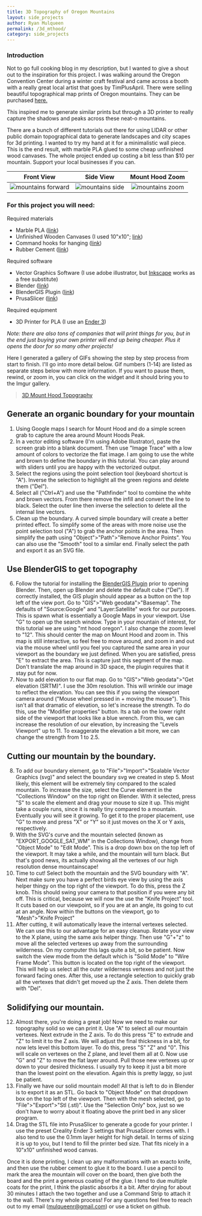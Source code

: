 ```yaml
---
title: 3D Topography of Oregon Mountains
layout: side_projects
author: Ryan Mulqueen
permalink: /3d_mthood/
category: side_projects
---
```


### Introduction

Not to go full cooking blog in my description, but I wanted to give a shout out to the inspiration for this project. I was walking around the Oregon Convention Center during a winter craft festival and came across a booth with a really great local artist that goes by TimPlusApril. There were selling beautiful topographical map prints of Oregon mountains. They can be purchased [here.](https://www.etsy.com/listing/491138531/oregon-mountains-topographic-map-art?gpla=1&gao=1&&utm_source=google&utm_medium=cpc&utm_campaign=shopping_us_-art_and_collectibles&utm_custom1=_k_Cj0KCQjwxJqHBhC4ARIsAChq4auyhaJXLQ4InKe10-dtyfBzqeF02XTUXafrZDXcosWE-Pq_1SdbBx4aAkRiEALw_wcB_k_&utm_content=go_12665398257_121762925993_511610210343_aud-1184785539738:pla-314954651933_c__491138531_102375588&utm_custom2=12665398257&gclid=Cj0KCQjwxJqHBhC4ARIsAChq4auyhaJXLQ4InKe10-dtyfBzqeF02XTUXafrZDXcosWE-Pq_1SdbBx4aAkRiEALw_wcB)

This inspired me to generate similar prints but through a 3D printer to really capture the shadows and peaks across these neat-o mountains.

There are a bunch of different tutorials out there for using LIDAR or other public domain topographical data to generate landscapes and city scapes for 3d printing. I wanted to try my hand at it for a minimalistic wall piece.
This is the end result, with marble PLA glued to some cheap unfinished wood canvases. The whole project ended up costing a bit less than $10 per mountain. Support your local businesses if you can. 

Front View             |  Side View         | Mount Hood Zoom        
:-------------------------:|:-------------------------:|:-------------------------:
![mountains forward](/assets/images/mt_1.jpg) |  ![mountains side](/assets/images/mt_2.jpg)  | ![mountains zoom](/assets/images/mt_3.jpg)

### For this project you will need:
Required materials
- Marble PLA ([link](https://www.amazon.com/Filament-Printing-Printer-Materials-CC3D/dp/B07P8YTQB5/ref=asc_df_B07P8YTQB5/?tag=hyprod-20&linkCode=df0&hvadid=366410018054&hvpos=&hvnetw=g&hvrand=14439563713112049163&hvpone=&hvptwo=&hvqmt=&hvdev=c&hvdvcmdl=&hvlocint=&hvlocphy=9061081&hvtargid=pla-791322433906&psc=1&tag=&ref=&adgrpid=83059705144&hvpone=&hvptwo=&hvadid=366410018054&hvpos=&hvnetw=g&hvrand=14439563713112049163&hvqmt=&hvdev=c&hvdvcmdl=&hvlocint=&hvlocphy=9061081&hvtargid=pla-791322433906)) 
- Unfinished Wooden Canvases (I used 10"x10"; [link](https://www.dickblick.com/products/blick-super-value-wood-panel-packs/?clickTracking=true&wmcp=pla&wmcid=items&wmckw=07061-1608&gclid=Cj0KCQjwxJqHBhC4ARIsAChq4avVZf8adbKHumjeqGcknYRuoJ7rSoHcb4mYJD6Mik7LKAmOusKN1PkaAiOwEALw_wcB))
- Command hooks for hanging ([link](https://www.amazon.com/Command-Refill-Strips-20-Strips-GP023-20NA/dp/B0751VFF2P/ref=asc_df_B0751VFF2P/?tag=hyprod-20&linkCode=df0&hvadid=216767797588&hvpos=&hvnetw=g&hvrand=260589061927985121&hvpone=&hvptwo=&hvqmt=&hvdev=c&hvdvcmdl=&hvlocint=&hvlocphy=9061081&hvtargid=pla-378361647076&psc=1))
- Rubber Cement ([link](https://www.amazon.com/Elmers-E904-Rubber-Cement-Repositionable/dp/B0141N3080/ref=asc_df_B0141N3080/?tag=hyprod-20&linkCode=df0&hvadid=507811518192&hvpos=&hvnetw=g&hvrand=5812764656112191763&hvpone=&hvptwo=&hvqmt=&hvdev=c&hvdvcmdl=&hvlocint=&hvlocphy=9061081&hvtargid=pla-1404327488832&psc=1))

Required software
- Vector Graphics Software (I use adobe illustrator, but [Inkscape](https://inkscape.org/) works as a free substitute)
- Blender ([link](https://www.blender.org/))
- BlenderGIS Plugin ([link](https://github.com/domlysz/BlenderGIS))
- PrusaSlicer ([link](https://www.prusa3d.com/prusaslicer/))

Required equipment
- 3D Printer for PLA (I use an [Ender 3](https://creality3d.shop/collections/3d-printer/products/creality-ender-3-3d-printer-economic-ender-diy-kits-with-resume-printing-function-v-slot-prusa-i3-220x220x250mm?gclid=Cj0KCQjwxJqHBhC4ARIsAChq4asvRZ1SKO8cVchx7G2DKHLPPB9m-PO0wEoWOUzAHXSXHzCbH6eKcekaAoMEEALw_wcB))

*Note: there are also tons of companies that will print things for you, but in the end just buying your own printer will end up being cheaper. Plus it opens the door for so many other projects!*

Here I generated a gallery of GIFs showing the step by step process from start to finish. I'll go into more detail below.
Gif numbers (1-14) are listed as separate steps below with more information. If you want to pause them, rewind, or zoom in, you can click on the widget and it should bring you to the Imgur gallery.

<blockquote class="imgur-embed-pub" lang="en" data-id="a/sZ8jhwG"  ><a href="//imgur.com/a/sZ8jhwG">3D Mount Hood Topography</a></blockquote><script async src="//s.imgur.com/min/embed.js" charset="utf-8"></script>

## Generate an organic boundary for your mountain
1. Using Google maps I search for Mount Hood and do a simple screen grab to capture the area around Mount Hoods Peak.
2. In a vector editing software (I'm using Adobe Illustrator), paste the screen grab into a blank document. Then use "Image Trace" with a low amount of colors to vectorize the flat image. I am going to use the white and brown to define the boundary in this tutorial. You can play around with sliders until you are happy with the vectorized output.
3. Select the regions using the point selection tool (keyboard shortcut is "A"). Inverse the selection to highlight all the green regions and delete them ("Del").
4. Select all ("Ctrl+A") and use the "Pathfinder" tool to combine the white and brown vectors. From there remove the infill and convert the line to black. Select the outer line then inverse the selection to delete all the internal line vectors.
5. Clean up the boundary. A curved simple boundary will create a better printed effect. To simplify some of the areas with more noise use the point selection tool ("A") to grab the anchor points in the area. Then simplify the path using "Object">"Path">"Remove Anchor Points". You can also use the "Smooth" tool to a similar end. Finally select the path and export it as an SVG file.

## Use BlenderGIS to get topography
6. Follow the tutorial for installing the [BlenderGIS Plugin](https://github.com/domlysz/BlenderGIS/wiki/Install-and-usage) prior to opening Blender. Then, open up Blender and delete the default cube ("Del"). If correctly installed, the GIS plugin should appear as a button on the top left of the view port. Go to "GIS">"Web geodata">"Basemap". The defaults of "Source:Google" and "Layer:Satellite" work for our purposes. This is spawn what is essentially a Google Maps in your viewport. Use "G" to open up the search window. Type in your mountain of interest, for this tutorial we are using "mt hood oregon". I also change the zoom level to "12". This should center the map on Mount Hood and zoom in. This map is still interactive, so feel free to move around, and zoom in and out via the mouse wheel until you feel you captured the same area in your viewport as the boundary we just defined. When you are satisfied, press "E" to extract the area. This is capture just this segment of the map. Don't translate the map around in 3D space, the plugin requires that it stay put for now.
7. Now to add elevation to our flat map. Go to "GIS">"Web geodata">"Get elevation (SRTM)". I use the 30m resolution. This will wrinkle our image to reflect the elevation. You can see this if you swing the viewport camera around ("Mouse wheel pressed in + moving the mouse"). This isn't all that dramatic of elevation, so let's increase the strength. To do this, use the "Modifier properties" button. Its a tab on the lower right side of the viewport that looks like a blue wrench. From this, we can increase the resolution of our elevation, by increasing the "Levels Viewport" up to 11. To exaggerate the elevation a bit more, we can change the strength from 1 to 2.5.

## Cutting our mountain by the boundary.
8. To add our boundary element, go to "File">"Import">"Scalable Vector Graphics (svg)" and select the boundary svg we created in step 5. Most likely, this element will be extremely tiny compared to the scaled mountain. To increase the size, select the Curve element in the "Collections Window" on the top right on Blender. With it selected, press "S" to scale the element and drag your mouse to size it up. This might take a couple runs, since it is really tiny compared to a mountain. Eventually you will see it growing. To get it to the proper placement, use "G" to move and press "X" or "Y" so it just moves on the X or Y axis, respectively.
9. With the SVG's curve and the mountain selected (known as "EXPORT_GOOGLE_SAT_WM" in the Collections Window), change from "Object Mode" to "Edit Mode". This is a drop down box on the top left of the viewport. It may take a while, and the mountain will turn black. But that's good news, its actually showing all the vertexes of our high resolution dense mountainscape!
10. Time to cut! Select both the mountain and the SVG boundary with "A". Next make sure you have a perfect birds eye view by using the axis helper thingy on the top right of the viewport. To do this, press the Z knob. This should swing your camera to that position if you were any bit off. This is critical, because we will now the use the "Knife Project" tool. It cuts based on our viewpoint, so if you are at an angle, its going to cut at an angle. Now within the buttons on the viewport, go to "Mesh">"Knife Project"
11. After cutting, it will automatically leave the internal vertexes selected. We can use this to our advantage for an easy cleanup. Rotate your view to the X plane, using the same axis helper thingy. Then use "G"+"z" to move all the selected vertexes up away from the surrounding wilderness. On my computer this lags quite a bit, so be patient. Now switch the view mode from the default which is "Solid Mode" to "Wire Frame Mode". This button is located on the top right of the viewport. This will help us select all the outer wilderness vertexes and not just the forward facing ones. After this, use a rectangle selection to quickly grab all the vertexes that didn't get moved up the Z axis. Then delete them with "Del".

## Solidifying our mountain.
12. Almost there, you're doing a great job! Now we need to make our topography solid so we can print it. Use "A" to select all  our mountain vertexes. Next extrude in the Z axis. To do this press "E" to extrude and "Z" to limit it to the Z axis. We will adjust the final thickness in a bit, for now lets level this bottom layer. To do this, press "S" "Z" and "0". This will scale on vertexes on the Z plane, and level them all at 0. Now use "G" and "Z" to move the flat layer around. Pull those new vertexes up or down to your desired thickness. I usually try to keep it just a bit more than the lowest point on the elevation. Again this is pretty laggy, so just be patient.
13. Finally we have our solid mountain model! All that is left to do in Blender is to export it as an STL. Go back to "Object Mode" on that dropdown box on the top left of the viewport. Then with the mesh selected, go to "File">"Export">"Stl (.stl)". Use the "Selection Only" box, just so we don't have to worry about it floating above the print bed in any slicer program.
14. Drag the STL file into PrusaSlicer to generate a gcode for your printer. I use the preset Creality Ender 3 settings that PrusaSlicer comes with. I also tend to use the 0.1mm layer height for high detail. In terms of sizing it is up to you, but I tend to fill the printer bed size. That fits nicely in a 10"x10" unfinished wood canvas.

Once it is done printing, I clean up any malformations with an exacto knife, and then use the rubber cement to glue it to the board. I use a pencil to mark the area the mountain will cover on the board, then give both the board and the print a generous coating of the glue. I tend to due multiple coats for the print, I think the plastic absorbs it a bit. After drying for about 30 minutes I attach the two together and use a Command Strip to attach it to the wall. There's my whole process! For any questions feel free to reach out to my email (mulqueenr@gmail.com) or use a ticket on github. 